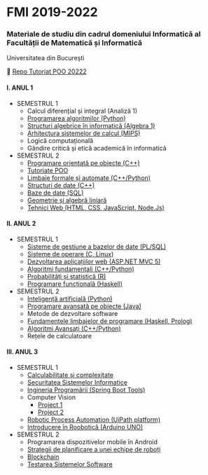 # FMI 2019-2022

### Materiale de studiu din cadrul domeniului Informatică al Facultății de Matematică și Informatică

Universitatea din București

:peacock: [Repo Tutoriat POO 20222](https://github.com/DimaOanaTeodora/Tutoriat-POO-2022)

#### I. ANUL 1
* SEMESTRUL 1
  - Calcul diferențial și integral (Analiză 1)
  - [Programarea algoritmilor (Python)](https://github.com/DimaOanaTeodora/Uni-Work/tree/main/AN%201%20SEM%201/Programarea%20algoritmilor)
  - [Structuri algebrice în informatică (Algebra 1)](https://github.com/DimaOanaTeodora/Uni-Work/tree/main/AN%201%20SEM%201/Structuri%20algebrice%20in%20infromatica)
  - [Arhitectura sistemelor de calcul (MIPS)](https://github.com/DimaOanaTeodora/Uni-Work/tree/main/AN%201%20SEM%201/Arhitectura%20sistemelor%20de%20calcul)
  - Logică computațională
  - Gândire critică și etică academică în informatică
* SEMESTRUL 2
  - [Programare orientată pe obiecte (C++)](https://github.com/DimaOanaTeodora/Uni-Work/tree/main/AN%201%20SEM%202/Programare%20orientata%20pe%20obiecte)
  - [Tutoriate POO](https://drive.google.com/drive/folders/1dqNmMF5ixyYOXzKEiHYyAHJJMGpSscFp?fbclid=IwAR1RmY6y0ZVHEzj-5tQJlwj-0O4FrP-G-XGRXNw84bIVD9t7fHYezj7yw-4)
  - [Limbaje formale și automate (C++/Python)](https://github.com/DimaOanaTeodora/Uni-Work/tree/main/AN%201%20SEM%202/Limbaje%20formale%20si%20automate)
  - [Structuri de date (C++)](https://github.com/DimaOanaTeodora/Uni-Work/tree/main/AN%201%20SEM%202/Structuri%20de%20date)
  - [Baze de date (SQL)](https://github.com/DimaOanaTeodora/Uni-Work/tree/main/AN%201%20SEM%202/Baze%20de%20date)
  - [Geometrie și algebră liniară](https://github.com/DimaOanaTeodora/Uni-Work/tree/main/AN%201%20SEM%202/Geometrie%20si%20algebra%20liniara) 
  - [Tehnici Web (HTML, CSS, JavaScript, Node.Js)](https://github.com/DimaOanaTeodora/Uni-Work/tree/main/AN%201%20SEM%202/Tehnici%20Web)
#### II. ANUL 2
* SEMESTRUL 1
  - [Sisteme de gestiune a bazelor de date (PL/SQL)](https://github.com/DimaOanaTeodora/Uni-Work/tree/main/AN%202%20SEM%201/Sisteme%20de%20gestiune%20a%20bazelor%20de%20date)
  - [Sisteme de operare (C, Linux)](https://github.com/DimaOanaTeodora/Uni-Work/tree/main/AN%202%20SEM%201/Sisteme%20de%20operare)
  - [Dezvoltarea aplicațiilor web (ASP.NET MVC 5)](https://github.com/DimaOanaTeodora/Uni-Work/tree/main/AN%202%20SEM%201/Dezvoltarea%20aplicatiilor%20web)
  - [Algoritmi fundamentali (C++/Python)](https://github.com/DimaOanaTeodora/Uni-Work/tree/main/AN%202%20SEM%201/Algoritmi%20Fundamentali)
  - [Probabilități și statistică (R)](https://github.com/DimaOanaTeodora/Uni-Work/tree/main/AN%202%20SEM%201/Probabilitati%20si%20statistica)
  - [Programare funcțională (Haskell)](https://github.com/DimaOanaTeodora/Uni-Work/tree/main/AN%202%20SEM%201/Programare%20functionala)
* SEMESTRUL 2
  - [Inteligență artificială (Python)](https://github.com/DimaOanaTeodora/Uni-Work/tree/main/AN%202%20SEM%202/Inteligenta%20artificiala)
  - [Programare avansată pe obiecte (Java)](https://github.com/DimaOanaTeodora/Uni-Work/tree/main/AN%202%20SEM%202/Programare%20avansata%20pe%20obiecte)
  - Metode de dezvoltare software
  - [Fundamentele limbajelor de programare (Haskell, Prolog)](https://github.com/DimaOanaTeodora/Uni-Work/tree/main/AN%202%20SEM%202/Fundamentele%20limbajelor%20de%20programare)
  - [Algoritmi Avansați (C++/Python)](https://github.com/DimaOanaTeodora/Uni-Work/tree/main/AN%202%20SEM%202/Algoritmi%20avansati)
  - Rețele de calculatoare
#### III. ANUL 3
* SEMESTRUL 1
  - [Calculabilitate și complexitate](https://github.com/DimaOanaTeodora/Uni-Work/tree/main/AN%203%20SEM%201/Calculabilitate%20%C8%99i%20Complexitate)
  - [Securitatea Sistemelor Informatice](https://github.com/DimaOanaTeodora/Uni-Work/tree/main/AN%203%20SEM%201/Securitatea%20Sistemelor%20Informatice)
  - [Ingineria Programării (Spring Boot Tools)](https://github.com/daria68/Smart-Coffe-Machine/tree/main)
  - Computer Vision
      - [Project 1](https://github.com/DimaOanaTeodora/Computer-Vision-Sudoku-Project)
      - [Project 2](https://github.com/DimaOanaTeodora/Computer-Vision-Simpsons-Detection)
  - [Robotic Process Automation (UiPath platform)](https://github.com/DimaOanaTeodora/RPA-project)
  - [Introducere în Roobotică (Arduino UNO)](https://github.com/DimaOanaTeodora/IntroductionToRobotics)
* SEMESTRUL 2
  - Programarea dispozitivelor mobile în Android
  - [Strategii de planificare a unei echipe de roboți]()
  - [Blockchain]()
  - [Testarea Sistemelor Software]()

